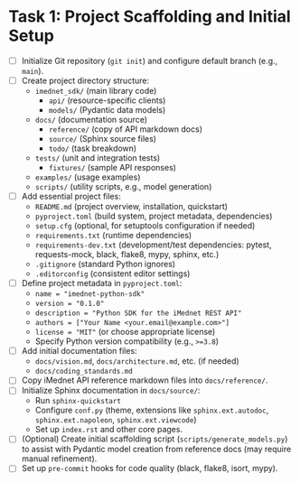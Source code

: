<!-- filepath: c:\Users\FrederickdeRuiter\Documents\GitHub\imednet-python-sdk\docs\todo\01_project_scaffolding.md -->
# Task 1: Project Scaffolding and Initial Setup

- [ ] Initialize Git repository (`git init`) and configure default branch (e.g., `main`).
- [ ] Create project directory structure:
  - `imednet_sdk/` (main library code)
    - `api/` (resource-specific clients)
    - `models/` (Pydantic data models)
  - `docs/` (documentation source)
    - `reference/` (copy of API markdown docs)
    - `source/` (Sphinx source files)
    - `todo/` (task breakdown)
  - `tests/` (unit and integration tests)
    - `fixtures/` (sample API responses)
  - `examples/` (usage examples)
  - `scripts/` (utility scripts, e.g., model generation)
- [ ] Add essential project files:
  - `README.md` (project overview, installation, quickstart)
  - `pyproject.toml` (build system, project metadata, dependencies)
  - `setup.cfg` (optional, for setuptools configuration if needed)
  - `requirements.txt` (runtime dependencies)
  - `requirements-dev.txt` (development/test dependencies: pytest, requests-mock, black, flake8, mypy, sphinx, etc.)
  - `.gitignore` (standard Python ignores)
  - `.editorconfig` (consistent editor settings)
- [ ] Define project metadata in `pyproject.toml`:
  - `name = "imednet-python-sdk"`
  - `version = "0.1.0"`
  - `description = "Python SDK for the iMednet REST API"`
  - `authors = ["Your Name <your.email@example.com>"]`
  - `license = "MIT"` (or choose appropriate license)
  - Specify Python version compatibility (e.g., `>=3.8`)
- [ ] Add initial documentation files:
  - `docs/vision.md`, `docs/architecture.md`, etc. (if needed)
  - `docs/coding_standards.md`
- [ ] Copy iMednet API reference markdown files into `docs/reference/`.
- [ ] Initialize Sphinx documentation in `docs/source/`:
  - Run `sphinx-quickstart`
  - Configure `conf.py` (theme, extensions like `sphinx.ext.autodoc`, `sphinx.ext.napoleon`, `sphinx.ext.viewcode`)
  - Set up `index.rst` and other core pages.
- [ ] (Optional) Create initial scaffolding script (`scripts/generate_models.py`) to assist with Pydantic model creation from reference docs (may require manual refinement).
- [ ] Set up `pre-commit` hooks for code quality (black, flake8, isort, mypy).
